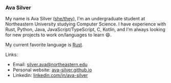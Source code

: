 ### Ava Silver

My name is Ava Silver ([she/they](https://pronoun.is/she?or=they)), I'm an undergraduate student at Northeastern University studying Computer Science. I have experience with Rust, Python, Java, JavaScript/TypeScript, C, Kotlin, and I'm always looking for new projects to work on/languages to learn 😄.

My current favorite language is [Rust](https://www.rust-lang.org/).

Links:

- Email: [silver.ava@northeastern.edu](mailto:silver.ava@northeastern.edu)
- Personal website: [ava-silver.github.io](https://ava-silver.github.io/)
- Linkedin: [linkedin.com/in/ava-silver](https://www.linkedin.com/in/ava-silver/)
